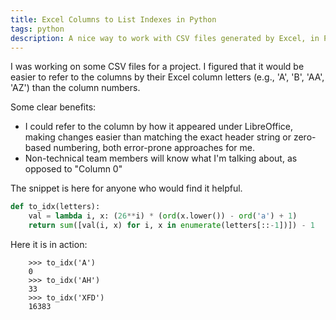 ```yaml
---
title: Excel Columns to List Indexes in Python
tags: python
description: A nice way to work with CSV files generated by Excel, in Python.
---
```


I was working on some CSV files for a project. I figured that it would be
easier to refer to the columns by their Excel column letters (e.g., 'A', 'B',
'AA', 'AZ') than the column numbers.

Some clear benefits:

- I could refer to the column by how it appeared under LibreOffice, making
  changes easier than matching the exact header string or zero-based
  numbering, both error-prone approaches for me.
- Non-technical team members will know what I'm talking about, as opposed to
  "Column 0"

The snippet is here for anyone who would find it helpful.

```python
def to_idx(letters):
    val = lambda i, x: (26**i) * (ord(x.lower()) - ord('a') + 1)
    return sum([val(i, x) for i, x in enumerate(letters[::-1])]) - 1
```

Here it is in action:

```
    >>> to_idx('A')
    0
    >>> to_idx('AH')
    33
    >>> to_idx('XFD')
    16383
```
